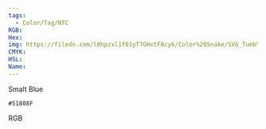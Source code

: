 ```yaml
---
tags:
  - Color/Tag/NTC
RGB:
Hex:
img: https://filedn.com/l0hpzxl1f01yT7GHxtF8cyk/Color%20Snake/SVG_Tumb%20Mass%20No%20Name/51808F.svg
CMYK:
HSL:
Name:
---
```

Smalt Blue
```palette
#51808F
```
RGB
